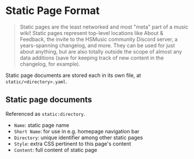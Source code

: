# Static Page Format

> Static pages are the least networked and most "meta" part of a music wiki! Static pages represent top-level locations like About & Feedback, the invite to the HSMusic community Discord server, a years-spanning changelog, and more. They can be used for just about anything, but are also totally outside the scope of almost any data additions (save for keeping track of new content in the changelog, for example).

Static page documents are stored each in its own file, at `static/<directory>.yaml`.

## Static page documents

Referenced as `static:directory`.

* `Name`: static page name
* `Short Name`: for use in e.g. homepage navigation bar
* `Directory`: unique identifier among other static pages
* `Style`: extra CSS pertinent to this page's content
* `Content`: full content of static page
